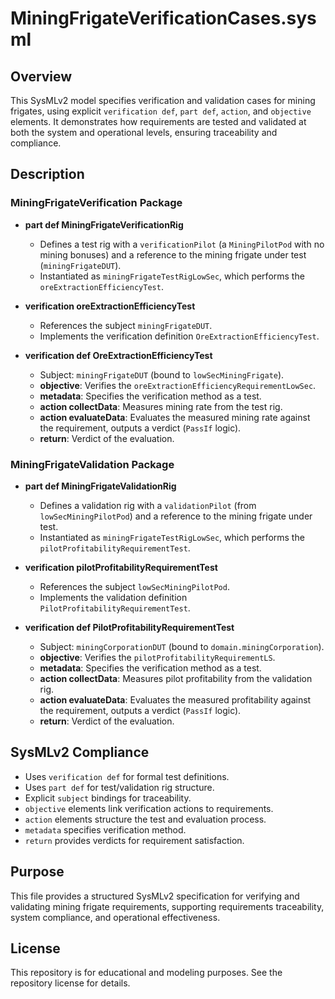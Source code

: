 # MiningFrigateVerificationCases.sysml

## Overview

This SysMLv2 model specifies verification and validation cases for mining frigates, using explicit `verification def`, `part def`, `action`, and `objective` elements. It demonstrates how requirements are tested and validated at both the system and operational levels, ensuring traceability and compliance.

## Description

### MiningFrigateVerification Package

- **part def MiningFrigateVerificationRig**
  - Defines a test rig with a `verificationPilot` (a `MiningPilotPod` with no mining bonuses) and a reference to the mining frigate under test (`miningFrigateDUT`).
  - Instantiated as `miningFrigateTestRigLowSec`, which performs the `oreExtractionEfficiencyTest`.

- **verification oreExtractionEfficiencyTest**
  - References the subject `miningFrigateDUT`.
  - Implements the verification definition `OreExtractionEfficiencyTest`.

- **verification def OreExtractionEfficiencyTest**
  - Subject: `miningFrigateDUT` (bound to `lowSecMiningFrigate`).
  - **objective**: Verifies the `oreExtractionEfficiencyRequirementLowSec`.
  - **metadata**: Specifies the verification method as a test.
  - **action collectData**: Measures mining rate from the test rig.
  - **action evaluateData**: Evaluates the measured mining rate against the requirement, outputs a verdict (`PassIf` logic).
  - **return**: Verdict of the evaluation.

### MiningFrigateValidation Package

- **part def MiningFrigateValidationRig**
  - Defines a validation rig with a `validationPilot` (from `lowSecMiningPilotPod`) and a reference to the mining frigate under test.
  - Instantiated as `miningFrigateTestRigLowSec`, which performs the `pilotProfitabilityRequirementTest`.

- **verification pilotProfitabilityRequirementTest**
  - References the subject `lowSecMiningPilotPod`.
  - Implements the validation definition `PilotProfitabilityRequirementTest`.

- **verification def PilotProfitabilityRequirementTest**
  - Subject: `miningCorporationDUT` (bound to `domain.miningCorporation`).
  - **objective**: Verifies the `pilotProfitabilityRequirementLS`.
  - **metadata**: Specifies the verification method as a test.
  - **action collectData**: Measures pilot profitability from the validation rig.
  - **action evaluateData**: Evaluates the measured profitability against the requirement, outputs a verdict (`PassIf` logic).
  - **return**: Verdict of the evaluation.

## SysMLv2 Compliance

- Uses `verification def` for formal test definitions.
- Uses `part def` for test/validation rig structure.
- Explicit `subject` bindings for traceability.
- `objective` elements link verification actions to requirements.
- `action` elements structure the test and evaluation process.
- `metadata` specifies verification method.
- `return` provides verdicts for requirement satisfaction.

## Purpose

This file provides a structured SysMLv2 specification for verifying and validating mining frigate requirements, supporting requirements traceability, system compliance, and operational effectiveness.

## License

This repository is for educational and modeling purposes. See the repository license for details.